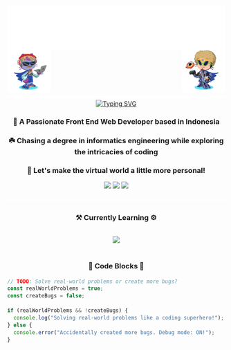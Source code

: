 <div align="center">
  <img align="center" src="text.svg" alt="Welcome To, My Github Profile">
  <img align="right" src="octocat2.png" alt="Avatar Octocat" width="100" height="100">
  <img align="left" src="octocat.png" alt="Avatar Octocat" width="100" height="100">
</div>

<div align="center">
 <img src="hr.svg" align="center">
</div>

<div align="center">
<a href="https://git.io/typing-svg"><img src="https://readme-typing-svg.demolab.com?font=Poppins&size=35&pause=1500&color=87B6F7&center=true&vCenter=true&random=false&width=500&height=100&lines=Hi+There!+%F0%9F%91%8B%F0%9F%8F%BB;I'm+Rakha+Djauhari+%F0%9F%8C%8A;Coding+Addict+%E2%98%95;Tech+Enthusiast+%F0%9F%A7%91%F0%9F%8F%BB%E2%80%8D%F0%9F%92%BB" alt="Typing SVG" /></a>
</div>

<h3 align="center">🔖 A Passionate Front End Web Developer based in Indonesia</h3>

<div align="center">
  <h3>☘️ Chasing a degree in informatics engineering while exploring the intricacies of coding</h3>
</div>

<div align="center">
  <h3>🚀 Let's make the virtual world a little more personal!</h3>

  <a href="https://Discordapp.com/users/622601019733573642"><img src="https://img.shields.io/badge/Discord-5865F2?style=for-the-badge&logo=discord&logoColor=white"/></a>
  <a href="https://www.linkedin.com/in/muhammad-rakha-djauhari/"><img src="https://img.shields.io/badge/LinkedIn-0A66C2?style=for-the-badge&logo=linkedin&logoColor=white"/></a>
  <a href="https://www.instagram.com/avergons"><img src="https://img.shields.io/badge/Instagram-E4405F?style=for-the-badge&logo=instagram&logoColor=yellow"/></a>
</div>

<div align="center">
 <img src="hr.svg" align="center">
</div>

<h3 align="center"><b>⚒️ Currently Learning ⚙️</b></h3>
<br/>
<div align="center">
  <img src="https://skillicons.dev/icons?i=html,css,bootstrap,javascript,python,react,nodejs,vuejs,express,mysql,mongodb" />
</div>

<div align="center">
 <img src="hr.svg" align="center">
</div>

<h3 align="center"><b>🔗 Code Blocks 🧩</b></h3>

```javascript
// TODO: Solve real-world problems or create more bugs?
const realWorldProblems = true;
const createBugs = false;

if (realWorldProblems && !createBugs) {
  console.log("Solving real-world problems like a coding superhero!");
} else {
  console.error("Accidentally created more bugs. Debug mode: ON!");
}
```

